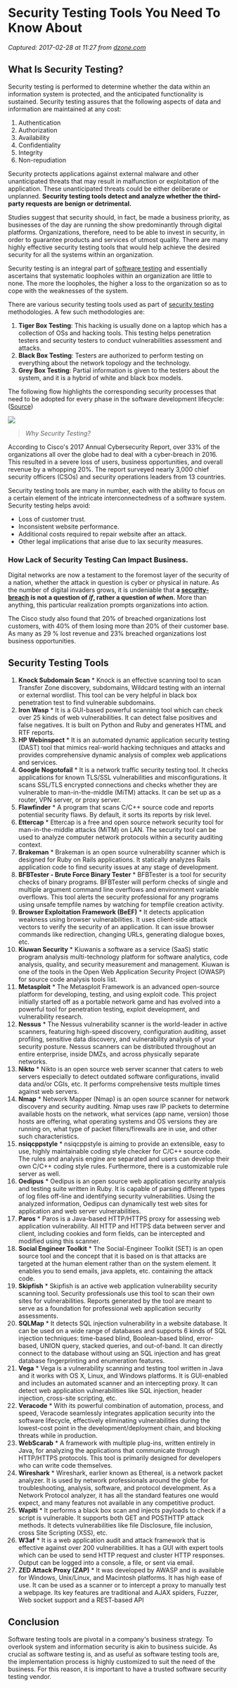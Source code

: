 # Security Testing Tools You Need To Know About

_Captured: 2017-02-28 at 11:27 from [dzone.com](https://dzone.com/articles/security-testing-tools-you-need-to-know-about?edition=271921&utm_source=Daily%20Digest&utm_medium=email&utm_campaign=dd%202017-02-27)_

## What Is Security Testing?

Security testing is performed to determine whether the data within an information system is protected, and the anticipated functionality is sustained. Security testing assures that the following aspects of data and information are maintained at any cost:

  1. Authentication
  2. Authorization
  3. Availability
  4. Confidentiality
  5. Integrity
  6. Non-repudiation

Security protects applications against external malware and other unanticipated threats that may result in malfunction or exploitation of the application. These unanticipated threats could be either deliberate or unplanned. **Security testing tools detect and analyze whether the third-party requests are benign or detrimental.**

Studies suggest that security should, in fact, be made a business priority, as businesses of the day are running the show predominantly through digital platforms. Organizations, therefore, need to be able to invest in security, in order to guarantee products and services of utmost quality. There are many highly effective security testing tools that would help achieve the desired security for all the systems within an organization.

Security testing is an integral part of [software testing](http://www.cigniti.com/) and essentially ascertains that systematic loopholes within an organization are little to none. The more the loopholes, the higher a loss to the organization so as to cope with the weaknesses of the system.

There are various security testing tools used as part of [security testing](http://www.cigniti.com/security-testing) methodologies. A few such methodologies are:

  1. **Tiger Box Testing**: This hacking is usually done on a laptop which has a collection of OSs and hacking tools. This testing helps penetration testers and security testers to conduct vulnerabilities assessment and attacks.
  2. **Black Box Testing**: Testers are authorized to perform testing on everything about the network topology and the technology.
  3. **Grey Box Testing**: Partial information is given to the testers about the system, and it is a hybrid of white and black box models.

The following flow highlights the corresponding security processes that need to be adopted for every phase in the software development lifecycle: ([Source](http://www.guru99.com/what-is-security-testing.html))

![](http://www.cigniti.com/blog/wp-content/uploads/software-development-lifecycle.png)

> _Why Security Testing?_

According to Cisco's 2017 Annual Cybersecurity Report, over 33% of the organizations all over the globe had to deal with a cyber-breach in 2016. This resulted in a severe loss of users, business opportunities, and overall revenue by a whopping 20%. The report surveyed nearly 3,000 chief security officers (CSOs) and security operations leaders from 13 countries.

Security testing tools are many in number, each with the ability to focus on a certain element of the intricate interconnectedness of a software system. Security testing helps avoid:

  * Loss of customer trust.
  * Inconsistent website performance.
  * Additional costs required to repair website after an attack.
  * Other legal implications that arise due to lax security measures.

### **How Lack of Security Testing Can Impact Business.**

Digital networks are now a testament to the foremost layer of the security of a nation, whether the attack in question is cyber or physical in nature. As the number of digital invaders grows, it is undeniable that **a [security-breach](http://www.cigniti.com/blog/why-data-security-is-important-and-how-security-testing-helps/) is not a question of _if_, rather a question of _when_.** More than anything, this particular realization prompts organizations into action.

The Cisco study also found that 20% of breached organizations lost customers, with 40% of them losing more than 20% of their customer base. As many as 29 % lost revenue and 23% breached organizations lost business opportunities.

## Security Testing Tools

  1. **Knock Subdomain Scan**
    * Knock is an effective scanning tool to scan Transfer Zone discovery, subdomains, Wildcard testing with an internal or external wordlist. This tool can be very helpful in black box penetration test to find vulnerable subdomains.
  2. **Iron Wasp**
    * It is a GUI-based powerful scanning tool which can check over 25 kinds of web vulnerabilities. It can detect false positives and false negatives. It is built on Python and Ruby and generates HTML and RTF reports.
  3. **HP Webinspect**
    * It is an automated dynamic application security testing (DAST) tool that mimics real-world hacking techniques and attacks and provides comprehensive dynamic analysis of complex web applications and services.
  4. **Google Nogotofail**
    * It is a network traffic security testing tool. It checks applications for known TLS/SSL vulnerabilities and misconfigurations. It scans SSL/TLS encrypted connections and checks whether they are vulnerable to man-in-the-middle (MiTM) attacks. It can be set up as a router, VPN server, or proxy server.
  5. **Flawfinder**
    * A program that scans C/C++ source code and reports potential security flaws. By default, it sorts its reports by risk level.
  6. **Ettercap**
    * Ettercap is a free and open source network security tool for man-in-the-middle attacks (MiTM) on LAN. The security tool can be used to analyze computer network protocols within a security auditing context.
  7. **Brakeman**
    * Brakeman is an open source vulnerability scanner which is designed for Ruby on Rails applications. It statically analyzes Rails application code to find security issues at any stage of development.
  8. **BFBTester - Brute Force Binary Tester**
    * BFBTester is a tool for security checks of binary programs. BFBTester will perform checks of single and multiple argument command line overflows and environment variable overflows. This tool alerts the security professional for any programs using unsafe tempfile names by watching for tempfile creation activity.
  9. **Browser Exploitation Framework (BeEF)**
    * It detects application weakness using browser vulnerabilities. It uses client-side attack vectors to verify the security of an application. It can issue browser commands like redirection, changing URLs, generating dialogue boxes, etc.
  10. **Kiuwan Security**
    * Kiuwanis a software as a service (SaaS) static program analysis multi-technology platform for software analytics, code analysis, quality, and security measurement and management. Kiuwan is one of the tools in the Open Web Application Security Project (OWASP) for source code analysis tools list.
  11. **Metasploit**
    * The Metasploit Framework is an advanced open-source platform for developing, testing, and using exploit code. This project initially started off as a portable network game and has evolved into a powerful tool for penetration testing, exploit development, and vulnerability research.
  12. **Nessus**
    * The Nessus vulnerability scanner is the world-leader in active scanners, featuring high-speed discovery, configuration auditing, asset profiling, sensitive data discovery, and vulnerability analysis of your security posture. Nessus scanners can be distributed throughout an entire enterprise, inside DMZs, and across physically separate networks.
  13. **Nikto**
    * Nikto is an open source web server scanner that caters to web servers especially to detect outdated software configurations, invalid data and/or CGIs, etc. It performs comprehensive tests multiple times against web servers.
  14. **Nmap**
    * Network Mapper (Nmap) is an open source scanner for network discovery and security auditing. Nmap uses raw IP packets to determine available hosts on the network, what services (app name, version) those hosts are offering, what operating systems and OS versions they are running on, what type of packet filters/firewalls are in use, and other such characteristics.
  15. **nsiqcppstyle**
    * nsiqcppstyle is aiming to provide an extensible, easy to use, highly maintainable coding style checker for C/C++ source code. The rules and analysis engine are separated and users can develop their own C/C++ coding style rules. Furthermore, there is a customizable rule server as well.
  16. **Oedipus**
    * Oedipus is an open source web application security analysis and testing suite written in Ruby. It is capable of parsing different types of log files off-line and identifying security vulnerabilities. Using the analyzed information, Oedipus can dynamically test web sites for application and web server vulnerabilities.
  17. **Paros**
    * Paros is a Java-based HTTP/HTTPS proxy for assessing web application vulnerability. All HTTP and HTTPS data between server and client, including cookies and form fields, can be intercepted and modified using this scanner.
  18. **Social Engineer Toolkit**
    * The Social-Engineer Toolkit (SET) is an open source tool and the concept that it is based on is that attacks are targeted at the human element rather than on the system element. It enables you to send emails, java applets, etc. containing the attack code.
  19. **Skipfish**
    * Skipfish is an active web application vulnerability security scanning tool. Security professionals use this tool to scan their own sites for vulnerabilities. Reports generated by the tool are meant to serve as a foundation for professional web application security assessments.
  20. **SQLMap**
    * It detects SQL injection vulnerability in a website database. It can be used on a wide range of databases and supports 6 kinds of SQL injection techniques: time-based blind, Boolean-based blind, error-based, UNION query, stacked queries, and out-of-band. It can directly connect to the database without using an SQL injection and has great database fingerprinting and enumeration features.
  21. **Vega**
    * Vega is a vulnerability scanning and testing tool written in Java and it works with OS X, Linux, and Windows platforms. It is GUI-enabled and includes an automated scanner and an intercepting proxy. It can detect web application vulnerabilities like SQL injection, header injection, cross-site scripting, etc.
  22. **Veracode**
    * With its powerful combination of automation, process, and speed, Veracode seamlessly integrates application security into the software lifecycle, effectively eliminating vulnerabilities during the lowest-cost point in the development/deployment chain, and blocking threats while in production.
  23. **WebScarab**
    * A framework with multiple plug-ins, written entirely in Java, for analyzing the applications that communicate through HTTP/HTTPS protocols. This tool is primarily designed for developers who can write code themselves.
  24. **Wireshark**
    * Wireshark, earlier known as Ethereal, is a network packet analyzer. It is used by network professionals around the globe for troubleshooting, analysis, software, and protocol development. As a Network Protocol analyzer, it has all the standard features one would expect, and many features not available in any competitive product.
  25. **Wapiti**
    * It performs a black box scan and injects payloads to check if a script is vulnerable. It supports both GET and POSTHTTP attack methods. It detects vulnerabilities like file Disclosure, file inclusion, cross Site Scripting (XSS), etc.
  26. **W3af**
    * It is a web application audit and attack framework that is effective against over 200 vulnerabilities. It has a GUI with expert tools which can be used to send HTTP request and cluster HTTP responses. Output can be logged into a console, a file, or sent via email.
  27. **ZED Attack Proxy (ZAP)**
    * It was developed by AWASP and is available for Windows, Unix/Linux, and Macintosh platforms. It has high ease of use. It can be used as a scanner or to intercept a proxy to manually test a webpage. Its key features are traditional and AJAX spiders, Fuzzer, Web socket support and a REST-based API

## **Conclusion**

Software testing tools are pivotal in a company's business strategy. To overlook system and information security is akin to business suicide. As crucial as software testing is, and as useful as software testing tools are, the implementation process is highly customized to suit the need of the business. For this reason, it is important to have a trusted software security testing vendor.
